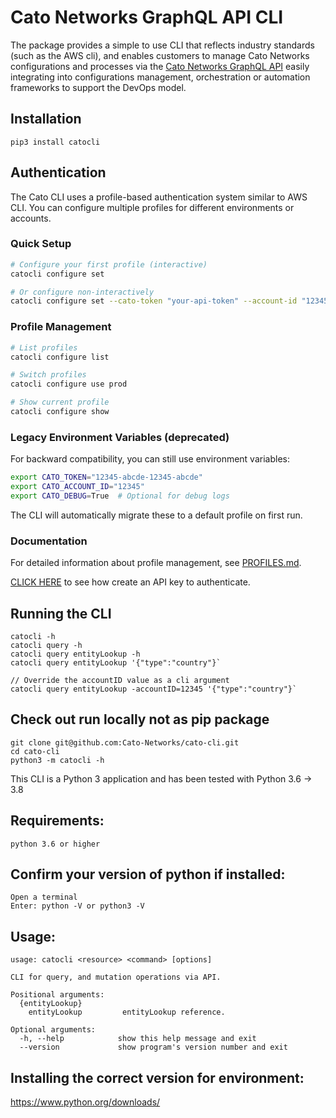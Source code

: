 # Cato Networks GraphQL API CLI

The package provides a simple to use CLI that reflects industry standards (such as the AWS cli), and enables customers to manage Cato Networks configurations and processes via the [Cato Networks GraphQL API](https://api.catonetworks.com/api/v1/graphql2) easily integrating into configurations management, orchestration or automation frameworks to support the DevOps model.

## Installation
    pip3 install catocli

## Authentication

The Cato CLI uses a profile-based authentication system similar to AWS CLI. You can configure multiple profiles for different environments or accounts.

### Quick Setup

```bash
# Configure your first profile (interactive)
catocli configure set

# Or configure non-interactively
catocli configure set --cato-token "your-api-token" --account-id "12345"
```

### Profile Management

```bash
# List profiles
catocli configure list

# Switch profiles
catocli configure use prod

# Show current profile
catocli configure show
```

### Legacy Environment Variables (deprecated)

For backward compatibility, you can still use environment variables:

```bash
export CATO_TOKEN="12345-abcde-12345-abcde"
export CATO_ACCOUNT_ID="12345"
export CATO_DEBUG=True  # Optional for debug logs
```

The CLI will automatically migrate these to a default profile on first run.

### Documentation

For detailed information about profile management, see [PROFILES.md](PROFILES.md).

[CLICK HERE](https://support.catonetworks.com/hc/en-us/articles/4413280536081-Generating-API-Keys-for-the-Cato-API) to see how create an API key to authenticate.

## Running the CLI
	catocli -h
	catocli query -h
	catocli query entityLookup -h
	catocli query entityLookup '{"type":"country"}`
    
    // Override the accountID value as a cli argument
	catocli query entityLookup -accountID=12345 '{"type":"country"}`

## Check out run locally not as pip package
	git clone git@github.com:Cato-Networks/cato-cli.git
	cd cato-cli
	python3 -m catocli -h

This CLI is a Python 3 application and has been tested with Python 3.6 -> 3.8
## Requirements:
    python 3.6 or higher
    
## Confirm your version of python if installed:
    Open a terminal
    Enter: python -V or python3 -V

## Usage:
    usage: catocli <resource> <command> [options]

    CLI for query, and mutation operations via API.

    Positional arguments:
      {entityLookup}
		entityLookup         entityLookup reference.

    Optional arguments:
      -h, --help            show this help message and exit
      --version             show program's version number and exit

## Installing the correct version for environment:
https://www.python.org/downloads/

